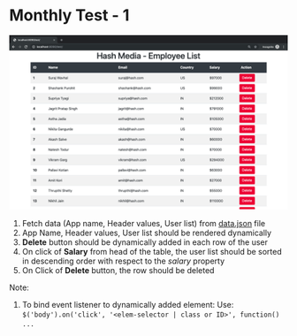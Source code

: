 # Monthly Test - 1

![enter image description here](/tests/monthly/month-1/image.png)

1. Fetch data (App name, Header values, User list) from [data.json](data.json) file
2. App Name, Header values, User list should be rendered dynamically
3. **Delete** button should be dynamically added in each row of the user
4. On click of **Salary** from head of the table, the user list should be sorted in descending order with respect to the *salary* property
5. On Click of **Delete** button, the row should be deleted

Note: 
1. To bind event listener to dynamically added element: Use: `$('body').on('click', '<elem-selector | class or ID>', function() ...`
